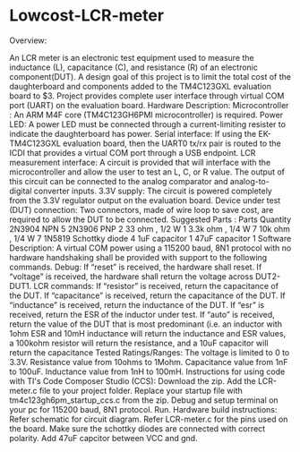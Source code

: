 # Lowcost-LCR-meter
Overview:

An LCR meter is an electronic test equipment used to measure the inductance (L), capacitance (C), and resistance (R) of an electronic component(DUT). A design goal of this project is to limit the total cost of the daughterboard and components added to the TM4C123GXL evaluation board to $3.
Project provides complete user interface through virtual COM port (UART) on the evaluation board.
Hardware Description:
Microcontroller : An ARM M4F core (TM4C123GH6PMI microcontroller) is required.
Power LED: A power LED must be connected through a current-limiting resister to indicate the daughterboard has power.
Serial interface: If using the EK-TM4C123GXL evaluation board, then the UART0 tx/rx pair is routed to the ICDI that provides a virtual COM port through a USB endpoint.
LCR measurement interface: A circuit is provided that will interface with the microcontroller and allow the user to test an L, C, or R value. The output of this circuit can be connected to the analog comparator and analog-to-digital converter inputs.
3.3V supply: The circuit is powered completely from the 3.3V regulator output on the evaluation board.
Device under test (DUT) connection: Two connectors, made of wire loop to save cost, are required to allow the DUT to be connected.
Suggested Parts :
Parts
Quantity
2N3904 NPN
5
2N3906 PNP
2
33 ohm , 1/2 W
1
3.3k ohm , 1/4 W
7
10k ohm , 1/4 W
7
1N5819 Schottky diode
4
1uF capacitor
1
47uF capacitor
1
Software Description:
A virtual COM power using a 115200 baud, 8N1 protocol with no hardware handshaking shall be provided with support to the following commands.
Debug:
If “reset” is received, the hardware shall reset.
If “voltage” is received, the hardware shall return the voltage across DUT2-DUT1.
LCR commands:
If “resistor” is received, return the capacitance of the DUT.
If “capacitance” is received, return the capacitance of the DUT.
If “inductance” is received, return the inductance of the DUT.
If “esr” is received, return the ESR of the inductor under test.
If “auto” is received, return the value of the DUT that is most predominant (i.e. an inductor with 1ohm ESR and 10mH inductance will return the inductance and ESR values, a 100kohm resistor will return the resistance, and a 10uF capacitor will return the capacitance
Tested Ratings/Ranges:
The voltage is limited to 0 to 3.3V.
Resistance value from 10ohms to 1Mohm.
Capacitance value from 1nF to 100uF.
Inductance value from 1nH to 100mH.
Instructions for using code with TI's Code Composer Studio (CCS):
Download the zip.
Add the LCR-meter.c file to your project folder.
Replace your startup file with tm4c123gh6pm_startup_ccs.c from the zip.
Debug and setup terminal on your pc for 115200 baud, 8N1 protocol.
Run.
Hardware build instructions:
Refer schematic for circuit diagram.
Refer LCR-meter.c for the pins used on the board.
Make sure the schottky diodes are connected with correct polarity.
Add 47uF capcitor between VCC and gnd.
